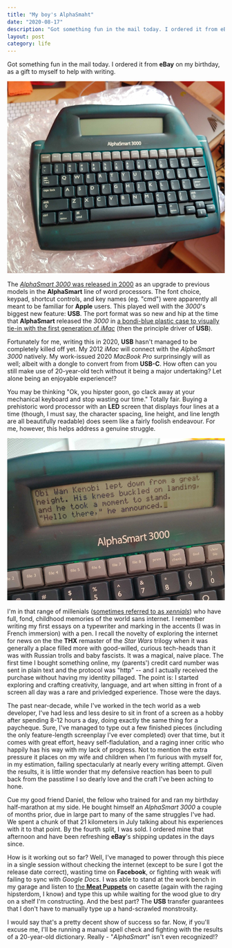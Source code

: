 ```yaml
---
title: "My boy's AlphaSmaht"
date: "2020-08-17"
description: "Got something fun in the mail today. I ordered it from eBay on my birthday, as a gift to myself to help with writing."
layout: post
category: life
---
```


Got something fun in the mail today. I ordered it from **eBay** on my birthday, as a gift to myself to help with writing. 

![AlphaSmart 3000 keyboard fresh out of the bubble wrap](/assets/alphasmart-3000-unbox.jpg)

The [_AlphaSmart 3000_ was released in 2000](https://en.wikipedia.org/wiki/AlphaSmart#AlphaSmart_3000) as an upgrade to previous models in the **AlphaSmart** line of word processors. The font choice, keypad, shortcut controls, and key names (eg. "cmd") were apparently all meant to be familiar for **Apple** users. This played well with the _3000_'s biggest new feature: **USB**. The port format was so new and hip at the time that **AlphaSmart** released the _3000_ in [a bondi-blue plastic case to visually tie-in with the first generation of _iMac_](https://en.wikipedia.org/wiki/IMac_G3) (then the principle driver of **USB**).

Fortunately for me, writing this in 2020, **USB** hasn't managed to be completely killed off yet. My 2012 _iMac_ will connect with the _AlphaSmart 3000_ natively. My work-issued 2020 _MacBook Pro_ surprinsingly will as well; albeit with a dongle to convert from from **USB-C**. How often can you still make use of 20-year-old tech without it being a major undertaking? Let alone being an enjoyable experience!?

You may be thinking "Ok, you hipster goon, go clack away at your mechanical keyboard and stop wasting our time." Totally fair. Buying a prehistoric word processor with an **LED** screen that displays four lines at a time (though, I must say, the character spacing, line height, and line length are all beautifully readable) does seem like a fairly foolish endeavour. For me, however, this helps address a genuine struggle.

![A short story about Obi Wan saying "hello there" displayed on the AlphaSmart's LCD screen](/assets/alphasmart-3000-obi-wan.jpg)

I'm in that range of millenials ([sometimes referred to as _xennials_](https://www.mentalfloss.com/article/502250/how-tell-if-youre-xennial)) who have full, fond, childhood memories of the world sans internet. I remember writing my first essays on a typewriter and marking in the accents (I was in French immersion) with a pen. I recall the novelty of exploring the internet for news on the the **THX** remaster of the _Star Wars_ trilogy when it was generally a place filled more with good-willed, curious tech-heads than it was with Russian trolls and baby fascists. It was a magical, naive place. The first time I bought something online, my (parents') credit card number was sent in plain text and the protocol was "http" -- and I actually received the purchase without having my identity pillaged. The point is: I started exploring and crafting creativity, language, and art when sitting in front of a screen all day was a rare and privledged experience. Those were the days.

The past near-decade, while I've worked in the tech world as a web developer, I've had less and less desire to sit in front of a screen as a hobby after spending 8-12 hours a day, doing exactly the same thing for a paycheque. Sure, I've managed to type out a few finished pieces (including the only feature-length screenplay I've ever completed) over that time, but it comes with great effort, heavy self-fladulation, and a raging inner critic who happily has his way with my lack of progress. Not to mention the extra pressure it places on my wife and children when I'm furious with myself for, in my estimation, failing spectacularly at nearly every writing attempt. Given the results, it is little wonder that my defensive reaction has been to pull back from the passtime I so dearly love and the craft I've been aching to hone.

Cue my good friend Daniel, the fellow who trained for and ran my birthday half-marathon at my side. He bought himself an _AlphaSmart 3000_ a couple of months prior, due in large part to many of the same struggles I've had. We spent a chunk of that 21 kilometers in July talking about his experiences with it to that point. By the fourth split, I was sold. I ordered mine that afternoon and have been refreshing **eBay**'s shipping updates in the days since. 

How is it working out so far? Well, I've managed to power through this piece in a single session without checking the internet (except to be sure I got the release date correct), wasting time on **Facebook**, or fighting with weak wifi failing to sync with _Google Docs_. I was able to stand at the work bench in my garage and listen to [the **Meat Puppets**](https://www.allmusic.com/album/meat-puppets-ii-mw0000193623) on casette (again with the raging hipsterdom, I know) and type this up while waiting for the wood glue to dry on a shelf I'm constructing. And the best part? The **USB** transfer guarantees that I don't have to manually type up a hand-scrawled monstrosity. 

I would say that's a pretty decent show of success so far. Now, if you'll excuse me, I'll be running a manual spell check and fighting with the results of a 20-year-old dictionary. Really - "_AlphaSmart_" isn't even recognized!?